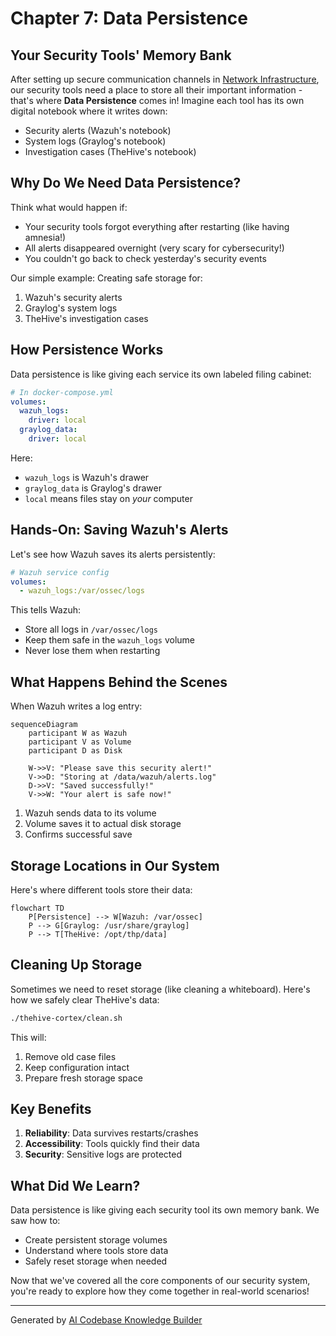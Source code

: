 # Chapter 7: Data Persistence

## Your Security Tools' Memory Bank

After setting up secure communication channels in [Network Infrastructure](06_network_infrastructure_.md), our security tools need a place to store all their important information - that's where **Data Persistence** comes in! Imagine each tool has its own digital notebook where it writes down:

- Security alerts (Wazuh's notebook)
- System logs (Graylog's notebook)
- Investigation cases (TheHive's notebook)

## Why Do We Need Data Persistence?

Think what would happen if:
- Your security tools forgot everything after restarting (like having amnesia!)
- All alerts disappeared overnight (very scary for cybersecurity!)
- You couldn't go back to check yesterday's security events

Our simple example: Creating safe storage for:
1. Wazuh's security alerts
2. Graylog's system logs
3. TheHive's investigation cases

## How Persistence Works

Data persistence is like giving each service its own labeled filing cabinet:

```yaml
# In docker-compose.yml
volumes:
  wazuh_logs:
    driver: local
  graylog_data:
    driver: local
```

Here:
- `wazuh_logs` is Wazuh's drawer
- `graylog_data` is Graylog's drawer
- `local` means files stay on *your* computer

## Hands-On: Saving Wazuh's Alerts

Let's see how Wazuh saves its alerts persistently:

```yaml
# Wazuh service config
volumes:
  - wazuh_logs:/var/ossec/logs
```

This tells Wazuh:
- Store all logs in `/var/ossec/logs`
- Keep them safe in the `wazuh_logs` volume
- Never lose them when restarting

## What Happens Behind the Scenes

When Wazuh writes a log entry:

```mermaid
sequenceDiagram
    participant W as Wazuh
    participant V as Volume
    participant D as Disk
    
    W->>V: "Please save this security alert!"
    V->>D: "Storing at /data/wazuh/alerts.log"
    D->>V: "Saved successfully!"
    V->>W: "Your alert is safe now!"
```

1. Wazuh sends data to its volume
2. Volume saves it to actual disk storage
3. Confirms successful save

## Storage Locations in Our System

Here's where different tools store their data:

```mermaid
flowchart TD
    P[Persistence] --> W[Wazuh: /var/ossec]
    P --> G[Graylog: /usr/share/graylog]
    P --> T[TheHive: /opt/thp/data]
```

## Cleaning Up Storage

Sometimes we need to reset storage (like cleaning a whiteboard). Here's how we safely clear TheHive's data:

```bash
./thehive-cortex/clean.sh
```

This will:
1. Remove old case files
2. Keep configuration intact
3. Prepare fresh storage space

## Key Benefits

1. **Reliability**: Data survives restarts/crashes
2. **Accessibility**: Tools quickly find their data
3. **Security**: Sensitive logs are protected

## What Did We Learn?

Data persistence is like giving each security tool its own memory bank. We saw how to:

- Create persistent storage volumes
- Understand where tools store data
- Safely reset storage when needed

Now that we've covered all the core components of our security system, you're ready to explore how they come together in real-world scenarios!

---

Generated by [AI Codebase Knowledge Builder](https://github.com/The-Pocket/Tutorial-Codebase-Knowledge)